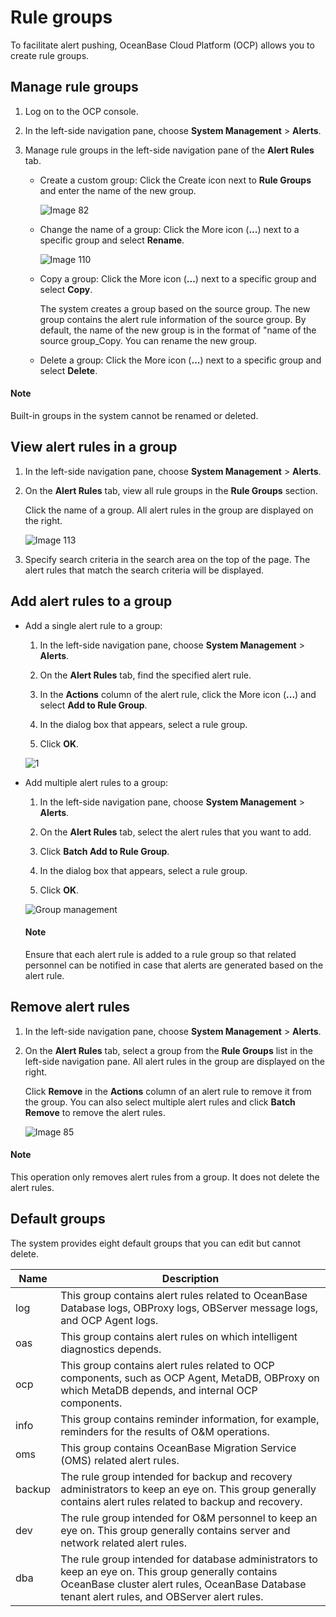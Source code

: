 # Rule groups

To facilitate alert pushing, OceanBase Cloud Platform (OCP) allows you to create rule groups.

## Manage rule groups

1. Log on to the OCP console.

2. In the left-side navigation pane, choose **System Management** > **Alerts**.

3. Manage rule groups in the left-side navigation pane of the **Alert Rules** tab.

   * Create a custom group: Click the Create icon next to **Rule Groups** and enter the name of the new group.

      ![Image 82](https://obbusiness-private.oss-cn-shanghai.aliyuncs.com/doc/img/ocp/401/%E6%96%B0%E5%BB%BA%E5%91%8A%E8%AD%A6%E5%88%86%E7%BB%84.png)

   * Change the name of a group: Click the More icon (**...**) next to a specific group and select **Rename**.

      ![Image 110](https://obbusiness-private.oss-cn-shanghai.aliyuncs.com/doc/img/ocp/401/%E5%91%8A%E8%AD%A6%E9%87%8D%E5%91%BD%E5%90%8D.png)

   * Copy a group: Click the More icon (**...**) next to a specific group and select **Copy**.

      The system creates a group based on the source group. The new group contains the alert rule information of the source group. By default, the name of the new group is in the format of "name of the source group_Copy. You can rename the new group.

   * Delete a group: Click the More icon (**...**) next to a specific group and select **Delete**.

  <main id="notice" type='explain'>
    <h4>Note</h4>
    <p>Built-in groups in the system cannot be renamed or deleted.</p>
  </main>

## View alert rules in a group

1. In the left-side navigation pane, choose **System Management** > **Alerts**.

2. On the **Alert Rules** tab, view all rule groups in the **Rule Groups** section.

   Click the name of a group. All alert rules in the group are displayed on the right.

   ![Image 113](https://obbusiness-private.oss-cn-shanghai.aliyuncs.com/doc/img/ocp/401/%E6%9F%A5%E7%9C%8B%E5%91%8A%E8%AD%A6%E5%88%86%E7%BB%84.png)

3. Specify search criteria in the search area on the top of the page. The alert rules that match the search criteria will be displayed.

## Add alert rules to a group

* Add a single alert rule to a group:

   1. In the left-side navigation pane, choose **System Management** > **Alerts**.

   2. On the **Alert Rules** tab, find the specified alert rule.

   3. In the **Actions** column of the alert rule, click the More icon (**...**) and select **Add to Rule Group**.

   4. In the dialog box that appears, select a rule group.

   5. Click **OK**.

   ![1](https://obbusiness-private.oss-cn-shanghai.aliyuncs.com/doc/img/ocp/401/Image%20117.png)

* Add multiple alert rules to a group:

   1. In the left-side navigation pane, choose **System Management** > **Alerts**.

   2. On the **Alert Rules** tab, select the alert rules that you want to add.

   3. Click **Batch Add to Rule Group**.

   4. In the dialog box that appears, select a rule group.

   5. Click **OK**.

   ![Group management](https://obbusiness-private.oss-cn-shanghai.aliyuncs.com/doc/img/ocp/401/%E6%89%B9%E9%87%8F%E6%B7%BB%E5%8A%A0%E5%88%B0%E5%91%8A%E8%AD%A6%E5%88%86%E7%BB%842.png)

  <main id="notice" type='explain'>
    <h4>Note</h4>
    <p>Ensure that each alert rule is added to a rule group so that related personnel can be notified in case that alerts are generated based on the alert rule.</p>
  </main>

## Remove alert rules

1. In the left-side navigation pane, choose **System Management** > **Alerts**.

2. On the **Alert Rules** tab, select a group from the **Rule Groups** list in the left-side navigation pane. All alert rules in the group are displayed on the right.

   Click **Remove** in the **Actions** column of an alert rule to remove it from the group. You can also select multiple alert rules and click **Batch Remove** to remove the alert rules.

   ![Image 85](https://obbusiness-private.oss-cn-shanghai.aliyuncs.com/doc/img/ocp/401/%E6%89%B9%E9%87%8F%E5%88%A0%E9%99%A4.png)

  <main id="notice" type='explain'>
    <h4>Note</h4>
    <p>This operation only removes alert rules from a group. It does not delete the alert rules.</p>
  </main>

## Default groups

The system provides eight default groups that you can edit but cannot delete.

| **Name** | **Description** |
|----------|-------|
| log | This group contains alert rules related to OceanBase Database logs, OBProxy logs, OBServer message logs, and OCP Agent logs.  |
| oas | This group contains alert rules on which intelligent diagnostics depends.  |
| ocp | This group contains alert rules related to OCP components, such as OCP Agent, MetaDB, OBProxy on which MetaDB depends, and internal OCP components. |
| info | This group contains reminder information, for example, reminders for the results of O&M operations.  |
| oms | This group contains OceanBase Migration Service (OMS) related alert rules.  |
| backup | The rule group intended for backup and recovery administrators to keep an eye on. This group generally contains alert rules related to backup and recovery.  |
| dev | The rule group intended for O&M personnel to keep an eye on. This group generally contains server and network related alert rules.  |
| dba | The rule group intended for database administrators to keep an eye on. This group generally contains OceanBase cluster alert rules, OceanBase Database tenant alert rules, and OBServer alert rules.  |
